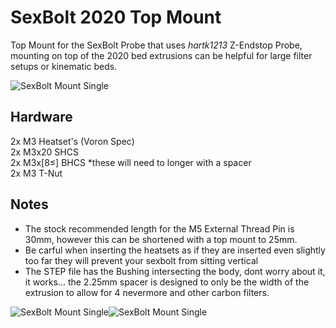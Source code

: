 # SexBolt 2020 Top Mount
Top Mount for the SexBolt Probe that uses *hartk1213* Z-Endstop Probe, mounting on top of the 2020 bed extrusions can be helpful for large filter setups or kinematic beds.

![SexBolt Mount Single](images/IMG_7857.png)

## Hardware
2x M3 Heatset's (Voron Spec) <br>
2x M3x20 SHCS <br>
2x M3x[8≤] BHCS        *these will need to longer with a spacer <br>
2x M3 T-Nut <br>

## Notes
- The stock recommended length for the M5 External Thread Pin is 30mm, however this can be shortened with a top mount to 25mm.
- Be carful when inserting the heatsets as if they are inserted even slightly too far they will prevent your sexbolt from sitting vertical <br>
- The STEP file has the Bushing intersecting the body, dont worry about it, it works...   the 2.25mm spacer is designed to only be the width of the extrusion to allow for 4 nevermore and other carbon filters.<p>

![SexBolt Mount Single](images/IMG_7855.png)![SexBolt Mount Single](images/IMG_7854.png)